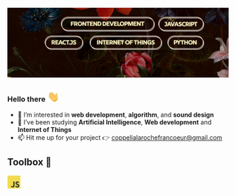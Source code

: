 ![coppeliaSkills](https://github.com/Copp31/Copp31/blob/main/header.png)

### Hello there <img src='https://github.com/Copp31/Copp31/blob/main/waving.gif' width='30px'>

- 👀 I’m interested in **web development**, **algorithm**, and **sound design**
- 🌱 I’ve been studying **Artificial Intelligence**, **Web development** and **Internet of Things**
- 📫 Hit me up for your project :point_right: coppelialarochefrancoeur@gmail.com



## Toolbox :toolbox:

<img src="https://github.com/devicons/devicon/blob/master/icons/javascript/javascript-original.svg" width="30px">
